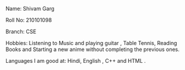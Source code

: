 Name: Shivam Garg

Roll No: 210101098

Branch: CSE

Hobbies: Listening to Music and playing guitar , Table Tennis, Reading Books and Starting a new anime without completing the previous ones. 

Languages I am good at: Hindi, English , C++ and HTML .

